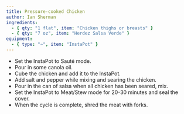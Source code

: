 ```yaml
---
title: Pressure-cooked Chicken
author: Ian Sherman
ingredients:
  - { qty: "1 flat", item: "Chicken thighs or breasts" }
  - { qty: "7 oz", item: "Herdez Salsa Verde" }
equipment:
  - { type: "~", item: "InstaPot" }
---
```

- Set the InstaPot to Sauté mode.
- Pour in some canola oil.
- Cube the chicken and add it to the InstaPot.
- Add salt and pepper while mixing and searing the chicken.
- Pour in the can of salsa when all chicken has been seared, mix.
- Set the InstaPot to Meat/Stew mode for 20-30 minutes and seal the cover.
- When the cycle is complete, shred the meat with forks.
